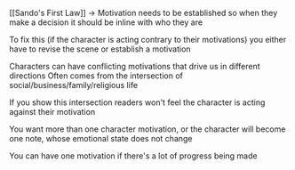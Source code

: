 [[Sando's First Law]] -> Motivation needs to be established so when they make a decision it should be inline with who they are

To fix this (if the character is acting contrary to their motivations) you either have to revise the scene or establish a motivation

Characters can have conflicting motivations that drive us in different directions
Often comes from the intersection of social/business/family/religious life

If you show this intersection readers won't feel the character is acting against their motivation

You want more than one character motivation, or the character will become one note, whose emotional state does not change

You can have one motivation if there's a lot of progress being made
